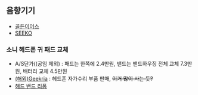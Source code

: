 ## 음향기기
- [골든이어스](http://goldenears.net)  
- [SEEKO](https://www.seeko.kr/)  
### 소니 헤드폰 귀 패드 교체
- A/S단가((공임 제외) : 패드는 한쪽에 2.4만원, 밴드는 밴드하우징 전체 교체 7.3만원, 배터리 교체 4.5만원   
- [(해외)Geekria](http://www.geekria.com/earpads.html) : 헤드폰 자가수리 부품 판매, ~~이거 많이 사는 듯?~~
- [해드 밴드 리폼](https://www.youtube.com/watch?v=FScmiVG-Gqw)  
